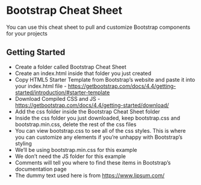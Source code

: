 # Bootstrap Cheat Sheet

You can use this cheat sheet to pull and customize Bootstrap components for your projects

## Getting Started

* Create a folder called Bootstrap Cheat Sheet
* Create an index.html inside that folder you just created
* Copy HTML5 Starter Template from Bootstrap’s website and paste it into your index.html file -  https://getbootstrap.com/docs/4.4/getting-started/introduction/#starter-template
* Download Compiled CSS and JS - https://getbootstrap.com/docs/4.4/getting-started/download/
* Add the css folder inside the Bootstrap Cheat Sheet folder
* Inside the css folder you just downloaded, keep bootstrap.css and bootstrap.min.css, delete the rest of the css files
* You can view bootstrap.css to see all of the css styles. This is where you can customize any elements if you’re unhappy with Bootstrap’s styling
* We’ll be using bootstrap.min.css for this example
* We don’t need the JS folder for this example
* Comments will tell you where to find these items in Bootstrap’s documentation page
* The dummy text used here is from https://www.lipsum.com/
